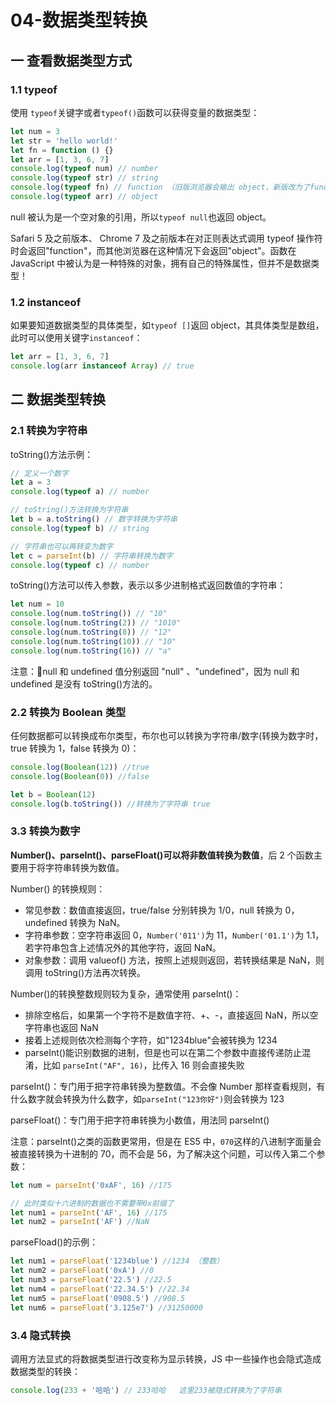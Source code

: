 # 04-数据类型转换

## 一 查看数据类型方式

### 1.1 typeof

使用 `typeof`关键字或者`typeof()`函数可以获得变量的数据类型：

```js
let num = 3
let str = 'hello world!'
let fn = function () {}
let arr = [1, 3, 6, 7]
console.log(typeof num) // number
console.log(typeof str) // string
console.log(typeof fn) // function （旧版浏览器会输出 object，新版改为了function）
console.log(typeof arr) // object
```

null 被认为是一个空对象的引用，所以`typeof null`也返回 object。

Safari 5 及之前版本、 Chrome 7 及之前版本在对正则表达式调用 typeof 操作符时会返回"function"，而其他浏览器在这种情况下会返回"object"。函数在 JavaScript 中被认为是一种特殊的对象，拥有自己的特殊属性，但并不是数据类型！

### 1.2 instanceof

如果要知道数据类型的具体类型，如`typeof []`返回 object，其具体类型是数组，此时可以使用关键字`instanceof`：

```js
let arr = [1, 3, 6, 7]
console.log(arr instanceof Array) // true
```

## 二 数据类型转换

### 2.1 转换为字符串

toString()方法示例：

```js
// 定义一个数字
let a = 3
console.log(typeof a) // number

// toString()方法转换为字符串
let b = a.toString() // 数字转换为字符串
console.log(typeof b) // string

// 字符串也可以再转变为数字
let c = parseInt(b) // 字符串转换为数字
console.log(typeof c) // number
```

toString()方法可以传入参数，表示以多少进制格式返回数值的字符串：

```js
let num = 10
console.log(num.toString()) // "10"
console.log(num.toString(2)) // "1010"
console.log(num.toString(8)) // "12"
console.log(num.toString(10)) // "10"
console.log(num.toString(16)) // "a"
```

注意：null 和 undefined 值分别返回 "null" 、"undefined"，因为 null 和 undefined 是没有 toString()方法的。

### 2.2 转换为 Boolean 类型

任何数据都可以转换成布尔类型，布尔也可以转换为字符串/数字(转换为数字时，true 转换为 1，false 转换为 0)：

```js
console.log(Boolean(12)) //true
console.log(Boolean(0)) //false

let b = Boolean(12)
console.log(b.toString()) //转换为了字符串 true
```

### 3.3 转换为数字

**Number()、parseInt()、parseFloat()可以将非数值转换为数值**，后 2 个函数主要用于将字符串转换为数值。

Number() 的转换规则：

- 常见参数：数值直接返回，true/false 分别转换为 1/0，null 转换为 0，undefined 转换为 NaN。
- 字符串参数：空字符串返回 0，`Number('011')`为 11，`Number('01.1')`为 1.1，若字符串包含上述情况外的其他字符，返回 NaN。
- 对象参数：调用 valueof() 方法，按照上述规则返回，若转换结果是 NaN，则调用 toString()方法再次转换。

Number()的转换整数规则较为复杂，通常使用 parseInt()：

- 排除空格后，如果第一个字符不是数值字符、+、-，直接返回 NaN，所以空字符串也返回 NaN
- 接着上述规则依次检测每个字符，如"1234blue"会被转换为 1234
- parseInt()能识别数据的进制，但是也可以在第二个参数中直接传递防止混淆，比如 `parseInt("AF", 16)`，比传入 16 则会直接失败

parseInt()：专门用于把字符串转换为整数值。不会像 Number 那样查看规则，有什么数字就会转换为什么数字，如`parseInt("123你好")`则会转换为 123

parseFloat()：专门用于把字符串转换为小数值，用法同 parseInt()

注意：parseInt()之类的函数更常用，但是在 ES5 中，`070`这样的八进制字面量会被直接转换为十进制的 70，而不会是 56，为了解决这个问题，可以传入第二个参数：

```js
let num = parseInt('0xAF', 16) //175

// 此时类似十六进制的数据也不需要带0x前缀了
let num1 = parseInt('AF', 16) //175
let num2 = parseInt('AF') //NaN
```

parseFload()的示例：

```js
let num1 = parseFloat('1234blue') //1234 （整数）
let num2 = parseFloat('0xA') //0
let num3 = parseFloat('22.5') //22.5
let num4 = parseFloat('22.34.5') //22.34
let num5 = parseFloat('0908.5') //908.5
let num6 = parseFloat('3.125e7') //31250000
```

### 3.4 隐式转换

调用方法显式的将数据类型进行改变称为显示转换，JS 中一些操作也会隐式造成数据类型的转换：

```js
console.log(233 + '哈哈') // 233哈哈   这里233被隐式转换为了字符串
```

